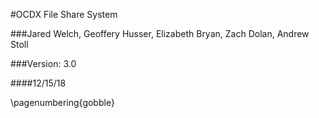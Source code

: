 #OCDX File Share System

###Jared Welch, Geoffery Husser, Elizabeth Bryan, Zach Dolan, Andrew Stoll

###Version: 3.0

####12/15/18

\pagenumbering{gobble}




